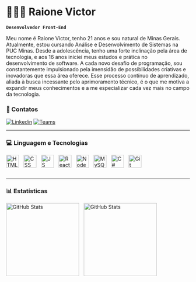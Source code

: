 # 👨🏻‍💻 Raione Victor

**`Desenvolvedor Front-End`**

Meu nome é Raione Victor, tenho 21 anos e sou natural de Minas Gerais. Atualmente, estou cursando Análise e Desenvolvimento de Sistemas na PUC Minas. Desde a adolescência, tenho uma forte inclinação pela área de tecnologia, e aos 16 anos iniciei meus estudos e prática no desenvolvimento de software. A cada novo desafio de programação, sou constantemente impulsionado pela imensidão de possibilidades criativas e inovadoras que essa área oferece. Esse processo contínuo de aprendizado, aliada à busca incessante pelo aprimoramento técnico, é o que me motiva a expandir meus conhecimentos e a me especializar cada vez mais no campo da tecnologia.

### 📲 Contatos

[![Linkedin](https://img.shields.io/badge/LinkedIn-0077B5?style=for-the-badge&logo=linkedin&logoColor=white)](https://www.linkedin.com/in/rvsilvadev)
[![Teams](https://img.shields.io/badge/Microsoft_Teams-6264A7?style=for-the-badge&logo=microsoft-teams&logoColor=white)](https://teams.live.com/v2/?tenantId=9188040d-6c67-4c5b-b112-36a304b66dad&login_hint=raione_victor%40hotmail.com)

---

### 💻 Linguagem e Tecnologias

<img 
align="left" 
alt="HTML" 
title="HTML"
width="35px" 
style="padding-right: 10px;"
src="https://cdn.jsdelivr.net/gh/devicons/devicon@latest/icons/html5/html5-original-wordmark.svg" />


<img 
align="left" 
alt="CSS" 
title="CSS"
width="35px" 
style="padding-right: 10px;"
src="https://cdn.jsdelivr.net/gh/devicons/devicon@latest/icons/css3/css3-original-wordmark.svg" />
        

<img 
align="left" 
alt="JS" 
title="JS"
width="35px" 
style="padding-right: 10px;"
src="https://cdn.jsdelivr.net/gh/devicons/devicon@latest/icons/javascript/javascript-original.svg" />


<img 
align="left" 
alt="React" 
title="React"
width="35px" 
style="padding-right: 10px;"
src="https://cdn.jsdelivr.net/gh/devicons/devicon@latest/icons/react/react-original-wordmark.svg" />


<img 
align="left" 
alt="Node" 
title="Node"
width="35px" 
style="padding-right: 10px;"
src="https://cdn.jsdelivr.net/gh/devicons/devicon@latest/icons/nodejs/nodejs-original-wordmark.svg" />
        

<img 
align="left" 
alt="MySQL" 
title="MySQL"
width="35px" 
style="padding-right: 10px;"
src="https://cdn.jsdelivr.net/gh/devicons/devicon@latest/icons/mysql/mysql-original-wordmark.svg" />
                

<img 
align="left" 
alt="C#" 
title="C#"
width="35px" 
style="padding-right: 10px;"
src="https://cdn.jsdelivr.net/gh/devicons/devicon@latest/icons/csharp/csharp-original.svg" />
                

<img 
align="left" 
alt="Git" 
title="Git"
width="35px" 
style="padding-right: 10px;"
src="https://cdn.jsdelivr.net/gh/devicons/devicon@latest/icons/git/git-original-wordmark.svg" />
</br>
</br>
</br>

---

### 📊 Estatísticas

<p>
  <img 
    align="left" 
    alt="GitHub Stats" 
    height="200" 
    style="padding-right: 10px;" 
    src="https://github-readme-stats.vercel.app/api?username=RvSilvaDEV&show_icons=true&theme=dark&include_all_commits=true&locale=pt-br" 
  />
<img 
      align="left" 
      alt="GitHub Stats" 
      height="200" 
      src="https://github-readme-stats.vercel.app/api/top-langs/?username=RvSilvaDEV&theme=dark&layout=compact&custom_title=Tecnologias&langs_count=9" 
  />

</p>

